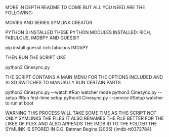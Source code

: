 MORE IN DEPTH README TO COME BUT ALL YOU NEED ARE THE FOLLOWING:

MOVIES AND SERIES SYMLINK CREATOR

PYTHON 3 INSTALLED 
THESE PYTHON MODULES INSTALLED: RICH, FABULOUS, IMDBPY AND GUESSIT

pip install guessit rich fabulous IMDbPY

THEN RUN THE SCRIPT LIKE

python3 Cinesync.py

THE SCRIPT CONTAINS A MAIN MENU FOR THE OPTIONS INCLUDED AND ALSO SWITCHES TO MANUALLY RUN CERTAIN PARTS

python3 Cinesync.py --watch #Run watcher mode
python3 Cinesync.py --setup #Run first-time setup
python3 Cinesync.py --service #Setup watcher to run at boot


WARNING THIS PROCESS WILL TAKE SOME TIME AS THIS SCRIPT NOT ONLY SYMLINKS THE FILES IT ALSO RENAMES THE FILE BETTER FOR THE LIKES OF PLEX AND ALSO APPENDS THE IMDB ID TO THE FOLDER THE SYMLINK IS STORED IN E.G. Batman Begins (2005) {imdb-tt0372784}
